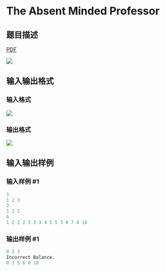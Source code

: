 # The Absent Minded Professor

## 题目描述

[problemUrl]: https://uva.onlinejudge.org/index.php?option=com_onlinejudge&Itemid=8&category=15&page=show_problem&problem=1273

[PDF](https://uva.onlinejudge.org/external/103/p10332.pdf)

![](https://cdn.luogu.com.cn/upload/vjudge_pic/UVA10332/a4cb755b031fef880e7b0375b082f0da18bad05f.png)

## 输入输出格式

### 输入格式

![](https://cdn.luogu.com.cn/upload/vjudge_pic/UVA10332/293826ccbd81cb58302a203aeafe565de2d57ee5.png)

### 输出格式

![](https://cdn.luogu.com.cn/upload/vjudge_pic/UVA10332/fa83c11b55603da2ecc39504635bb70493bbdfe3.png)

## 输入输出样例

### 输入样例 #1

```cpp
3
1 2 3
3
1 2 2
6
1 2 2 2 3 3 3 4 5 5 5 6 7 8 10
```


### 输出样例 #1

```cpp
0 2 3
Incorrect Balance.
0 3 5 6 8 10
```


